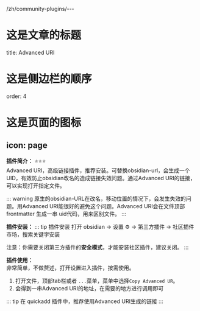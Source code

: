/zh/community-plugins/---
# 这是文章的标题
title: Advanced URI
# 这是侧边栏的顺序
order: 4
# 这是页面的图标
icon: page
---
**插件简介：**  ⭐️⭐️⭐️  
Advanced URI，高级链接插件，推荐安装。可替换obsidian-url，会生成一个UID，有效防止obsidian改名的造成链接失效问题。通过Advanced URI的链接，可以实现打开指定文件。

::: warning
原生的obsidian-URL在改名，移动位置的情况下，会发生失效的问题。用Advanced URI能很好的避免这个问题。Advanced URI会在文件顶部 frontmatter 生成一串 uid代码，用来区别文件。
:::

**插件安装：**
::: tip 插件安装
打开 obsidian → 设置 ⚙️ → 第三方插件 → 社区插件市场，搜索关键字安装

注意：你需要关闭第三方插件的**安全模式**，才能安装社区插件，建议关闭。
:::

**插件使用：**  
非常简单，不做赘述，打开设置进入插件，按需使用。

1. 打开文件，顶部tab栏或者 `...`菜单，菜单中选择`Copy Advanced UR`。
2. 会得到一串Advanced URI的地址，在需要的地方进行调用即可

::: tip
在 quickadd 插件中，推荐使用Advanced URI生成的链接
:::

